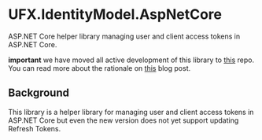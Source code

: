 # UFX.IdentityModel.AspNetCore
ASP.NET Core helper library managing user and client access tokens in ASP.NET Core.

**important** we have moved all active development of this library to [this](https://github.com/DuendeSoftware/Duende.AccessTokenManagement) repo. You can read more about the rationale on [this](https://blog.duendesoftware.com/posts/20220804_datm/) blog post.

## Background
This library is a helper library for managing user and client access tokens in ASP.NET Core but even the new version does not yet support updating Refresh Tokens.
